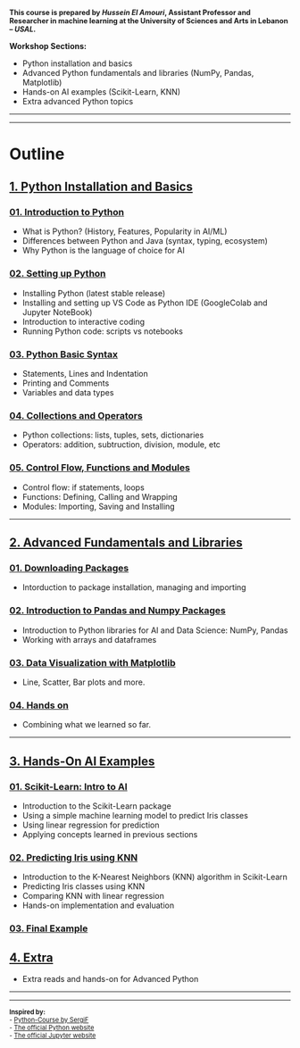 
<p style="font-size:90%; font-weight:bold;">
This course is prepared by <i>Hussein El Amouri</i>, Assistant Professor and Researcher in machine learning at the University of Sciences and Arts in Lebanon – <i><b>USAL</b></i>.
</p>

**Workshop Sections:**
- Python installation and basics
- Advanced Python fundamentals and libraries (NumPy, Pandas, Matplotlib)
- Hands-on AI examples (Scikit-Learn, KNN)
- Extra advanced Python topics

***
***
# Outline

## [1. Python Installation and Basics](1.%20Python%20Installation%20and%20Basics)

### [01. Introduction to Python](1.%20Python%20Installation%20and%20Basics/01_Introduction_to_Python.pdf)
- What is Python? (History, Features, Popularity in AI/ML)
- Differences between Python and Java (syntax, typing, ecosystem)
- Why Python is the language of choice for AI


### [02. Setting up Python](1.%20Python%20Installation%20and%20Basics/02_Setup_Python.pdf)
- Installing Python (latest stable release)
- Installing and setting up VS Code as Python IDE (GoogleColab and Jupyter NoteBook)
- Introduction to interactive coding
- Running Python code: scripts vs notebooks

### [03. Python Basic Syntax](1.%20Python%20Installation%20and%20Basics/03_Python_Basic_Syntax.ipynb)
- Statements, Lines and Indentation
- Printing and Comments
- Variables and data types

### [04. Collections and Operators](1.%20Python%20Installation%20and%20Basics/04_Collections_and_Operators.ipynb)
- Python collections: lists, tuples, sets, dictionaries
- Operators: addition, subtruction, division, module, etc

### [05. Control Flow, Functions and Modules](1.%20Python%20Installation%20and%20Basics/05_Control_Flow_Functions_and_Modules.ipynb)
- Control flow: if statements, loops
- Functions: Defining, Calling and Wrapping
- Modules: Importing, Saving and Installing


***

## [2. Advanced Fundamentals and Libraries](2.%20Advanced%20Fundamentals%20and%20Libraries)
### [01. Downloading Packages](2.%20Advanced%20Fundamentals%20and%20Libraries/01_Downloading_Packages.ipynb)
- Intorduction to package installation, managing and importing

### [02. Introduction to Pandas and Numpy Packages](2.%20Advanced%20Fundamentals%20and%20Libraries/02_Introduction_to_Pandas_and_NumPy.ipynb)
- Introduction to Python libraries for AI and Data Science: NumPy, Pandas
- Working with arrays and dataframes

### [03. Data Visualization with Matplotlib](2.%20Advanced%20Fundamentals%20and%20Libraries/03_Data_Visualization_with_Matplotlib.ipynb)
- Line, Scatter, Bar plots and more.

### [04. Hands on](2.%20Advanced%20Fundamentals%20and%20Libraries/04_Hands_on.ipynb)
- Combining what we learned so far.


***

## [3. Hands-On AI Examples](3.%20Hands-On%20AI%20Examples)

### [01. Scikit-Learn: Intro to AI](3.%20Hands-On%20AI%20Examples/01_Scikit_Learn_Intro_to_AI.ipynb)
- Introduction to the Scikit-Learn package
- Using a simple machine learning model to predict Iris classes
- Using linear regression for prediction
- Applying concepts learned in previous sections

### [02. Predicting Iris using KNN](3.%20Hands-On%20AI%20Examples/02_Predicting_Iris_using_KNN.ipynb)
- Introduction to the K-Nearest Neighbors (KNN) algorithm in Scikit-Learn
- Predicting Iris classes using KNN
- Comparing KNN with linear regression
- Hands-on implementation and evaluation

### [03. Final Example](3.%20Hands-On%20AI%20Examples/03_Final_Example.ipynb)

## [4. Extra](4.%20Extra)
- Extra reads and hands-on for Advanced Python
***
***

<p style="font-size:80%;">
<strong>Inspired by:</strong><br>
- <a href="https://github.com/sergif-github/Python-Course">Python-Course by SergiF</a><br>
- <a href="https://www.python.org/">The official Python website</a><br>
- <a href="https://jupyter.org/">The official Jupyter website</a>
</p>
